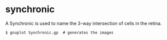 # synchronic

A Synchronic is used to name the 3-way intersection of cells in the retina.

```
$ gnuplot Synchronic.gp  # generates the images
```
